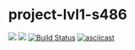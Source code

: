 # project-lvl1-s486
<a href="https://codeclimate.com/github/codeclimate/codeclimate/maintainability"><img src="https://api.codeclimate.com/v1/badges/a99a88d28ad37a79dbf6/maintainability" /></a>
<a href="https://codeclimate.com/github/codeclimate/codeclimate/test_coverage"><img src="https://api.codeclimate.com/v1/badges/a99a88d28ad37a79dbf6/test_coverage" /></a>
[![Build Status](https://travis-ci.com/german357/project-lvl1-s486.svg?branch=master)](https://travis-ci.com/german357/project-lvl1-s486)
[![asciicast](https://asciinema.org/a/244092.svg)](https://asciinema.org/a/244092)
